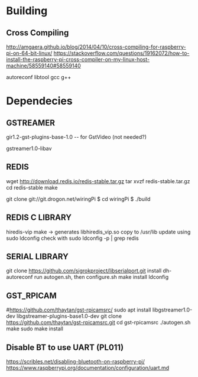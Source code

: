 # Building
## Cross Compiling
http://amgaera.github.io/blog/2014/04/10/cross-compiling-for-raspberry-pi-on-64-bit-linux/
https://stackoverflow.com/questions/19162072/how-to-install-the-raspberry-pi-cross-compiler-on-my-linux-host-machine/58559140#58559140

autoreconf
libtool
gcc
g++

# Dependecies
## GSTREAMER
gir1.2-gst-plugins-base-1.0 -- for GstVideo (not needed?)

gstreamer1.0-libav

## REDIS
wget http://download.redis.io/redis-stable.tar.gz
tar xvzf redis-stable.tar.gz
cd redis-stable
make

git clone git://git.drogon.net/wiringPi
$ cd wiringPi
$ ./build

## REDIS C LIBRARY
hiredis-vip
make -> generates libhiredis_vip.so
copy to /usr/lib
update using sudo ldconfig
check with sudo ldconfig -p | grep redis


## SERIAL LIBRARY
git clone https://github.com/sigrokproject/libserialport.git
install dh-autoreconf
run autogen.sh, then configure.sh
make install
ldconfig

## GST_RPICAM
#https://github.com/thaytan/gst-rpicamsrc/
sudo apt install libgstreamer1.0-dev libgstreamer-plugins-base1.0-dev
git clone https://github.com/thaytan/gst-rpicamsrc.git
cd gst-rpicamsrc
./autogen.sh
make
sudo make install

## Disable BT to use UART (PL011)
https://scribles.net/disabling-bluetooth-on-raspberry-pi/
https://www.raspberrypi.org/documentation/configuration/uart.md
